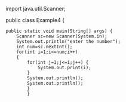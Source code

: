 import java.util.Scanner;

public class Example4 {

	public static void main(String[] args) {
		Scanner sc=new Scanner(System.in);
		System.out.println("enter the number");
		int num=sc.nextInt();
		for(int i=1;i<=num;i++)
		{
			for(int j=1;j<=i;j++) {
				System.out.print(i);
			}
			System.out.println();
			System.out.println();
			}
			}